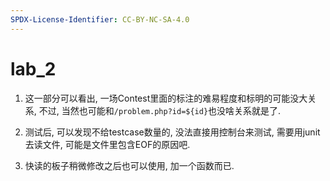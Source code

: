 ```yaml
---
SPDX-License-Identifier: CC-BY-NC-SA-4.0
---
```


# lab_2

1. 这一部分可以看出, 一场Contest里面的标注的难易程度和标明的可能没大关系, 不过, 当然也可能和`/problem.php?id=${id}`也没啥关系就是了.

2. 测试后, 可以发现不给testcase数量的, 没法直接用控制台来测试, 需要用junit去读文件, 可能是文件里包含EOF的原因吧.

3. 快读的板子稍微修改之后也可以使用, 加一个函数而已.
